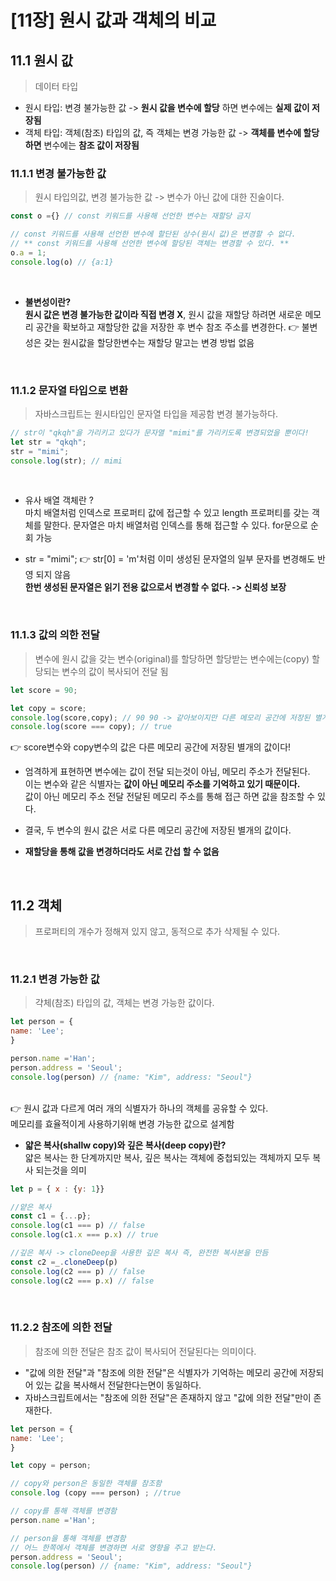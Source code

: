 # [11장] 원시 값과 객체의 비교
## 11.1 원시 값
> 데이터 타입
 - 원시 타입: 변경 불가능한 값 -> **원시 값을 변수에 할당** 하면 변수에는 **실제 값이 저장됨**
 - 객체 타입: 객체(참조) 타입의 값, 즉 객체는 변경 가능한 값 -> **객체를 변수에 할당하면** 변수에는 **참조 값이 저장됨**
   <br>
### 11.1.1 변경 불가능한 값 
> 원시 타입의값, 변경 불가능한 값 -> 변수가 아닌 값에 대한 진술이다.

```jsx
const o ={} // const 키워드를 사용해 선언한 변수는 재할당 금지

// const 키워드를 사용해 선언한 변수에 할단된 상수(원시 값)은 변경할 수 없다.
// ** const 키워드를 사용해 선언한 변수에 할당된 객체는 변경할 수 있다. ** 
o.a = 1;
console.log(o) // {a:1}
```
<br>
   
- **불변성이란?** <br>
**원시 값은 변경 불가능한 값이라 직접 변경 X**, 원시 값을 재할당 하려면 새로운 메모리 공간을 확보하고 재할당한 값을 저장한 후 변수 참조 주소를 변경한다. 
👉 불변성은 갖는 원시값을 할당한변수는 재할당 말고는 변경 방법 없음


<br >

### 11.1.2 문자열 타입으로 변환
> 자바스크립트는 원시타입인 문자열 타입을 제공함 변경 불가능하다.

```jsx
// str이 "qkqh"을 가리키고 있다가 문자열 "mimi"를 가리키도록 변경되었을 뿐이다!
let str = "qkqh";
str = "mimi";
console.log(str); // mimi

```
<br >

- 유사 배열 객체란 ?<br>
마치 배열처럼 인덱스로 프로퍼티 값에 접근할 수 있고 length 프로퍼티를 갖는 객체를 말한다. 문자열은 마치 배열처럼 인덱스를 통해 접근할 수 있다. 
for문으로 순회 가능
- str = "mimi";
👉 str[0] = 'm'처럼 이미 생성된 문자열의 일부 문자를 변경해도 반영 되지 않음 <br>
    **한번 생성된 문자열은 읽기 전용 값으로서 변경할 수 없다. -> 신뢰성 보장**

  <br>

### 11.1.3 값의 의한 전달 
> 변수에 원시 값을 갖는 변수(original)를 할당하면 할당받는 변수에는(copy) 할당되는 변수의 값이 복사되어 전달 됨 

```jsx
let score = 90;

let copy = score;
console.log(score,copy); // 90 90 -> 같아보이지만 다른 메모리 공간에 저장된 별개의 값
console.log(score === copy); // true

```
👉 score변수와 copy변수의 값은 다른 메모리 공간에 저장된 별개의 값이다! 
- 엄격하게 표현하면 변수에는 값이 전달 되는것이 아님, 메모리 주소가 전달된다.<br>
이는 변수와 같은 식별자는 **값이 아닌 메모리 주소를 기억하고 있기 때문이다.** <br>
값이 아닌 메모리 주소 전달 전달된 메모리 주소를 통해 접근 하면 값을 참조할 수 있다.

- 결국, 두 변수의 원시 값은 서로 다른 메모리 공간에 저장된 별개의 값이다. <br>
- **재할당을 통해 값을 변경하더라도 서로 간섭 할 수 없음**

<br >

## 11.2 객체 
> 프로퍼티의 개수가 정해져 있지 않고, 동적으로 추가 삭제될 수 있다. 

<br >

### 11.2.1 변경 가능한 값  
> 갹체(참조) 타입의 값, 객체는 변경 가능한 값이다. 

```jsx
let person = {
name: 'Lee';
}

person.name ='Han';
person.address = 'Seoul';
console.log(person) // {name: "Kim", address: "Seoul"}

```
<br >
👉 원시 값과 다르게 여러 개의 식별자가 하나의 객체를 공유할 수 있다. <br>
    메모리를 효율적이게 사용하기위해 변경 가능한 값으로 설계함 <br>

- **얇은 복사(shallw copy)와 깊은 복사(deep copy)란?** <br>
 얇은 복사는 한 단계까지만 복사, 깊은 복사는 객체에 중첩되있는 객체까지 모두 복사 되는것을 의미

 ```jsx
let p = { x : {y: 1}}

//얕은 복사
const c1 = {...p};
console.log(c1 === p) // false
console.log(c1.x === p.x) // true

//깊은 복사 -> cloneDeep을 사용한 깊은 복사 즉, 완전한 복사본을 만듬
const c2 =_.cloneDeep(p)
console.log(c2 === p) // false
console.log(c2 === p.x) // false

```

<br >

### 11.2.2 참조에 의한 전달
> 참조에 의한 전달은 참조 값이 복사되어 전달된다는 의미이다.
 - "값에 의한 전달"과 "참조에 의한 전달"은 식별자가 기억하는 메모리 공간에 저장되어 있는 값을 복사해서 전달한다는면이 동일하다.
 - 자바스크립트에서는 "참조에 의한 전달"은 존재하지 않고 "값에 의한 전달"만이 존재한다.

```jsx
let person = {
name: 'Lee';
}

let copy = person;

// copy와 person은 동일한 객체를 참조함
console.log (copy === person) ; //true

// copy를 통해 객체를 변경함 
person.name ='Han';

// person을 통해 객체를 변경함
// 어느 한쪽에서 객체를 변경하면 서로 영향을 주고 받는다. 
person.address = 'Seoul';
console.log(person) // {name: "Kim", address: "Seoul"}

````
